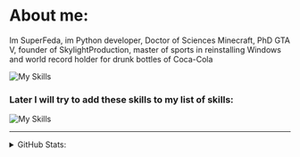 # About me:
Im SuperFeda, im Python developer, Doctor of Sciences Minecraft, PhD GTA V, founder of SkylightProduction, master of sports in reinstalling Windows and world record holder for drunk bottles of Coca-Cola

![My Skills](https://go-skill-icons.vercel.app/api/icons?i=python,html,css,scss,nodejs,js&theme=dark)

### Later I will try to add these skills to my list of skills:

![My Skills](https://go-skill-icons.vercel.app/api/icons?i=java,ts,tauri,react&theme=dark)

---

<details>
<summary>GitHub Stats:</summary>

<p align="center">
  <img src="https://github-readme-stats.vercel.app/api?username=superfeda&show_icons=true&theme=dark&hide=contribs">
  <img src="https://github-readme-stats.vercel.app/api/top-langs/?username=superfeda&theme=dark&layout=compact">
  <!--<img src="https://github-readme-stats.vercel.app/api/top-langs/?username=superfeda&layout=compact&theme=dark"> - Компактная версия для статы ипользования ЯПов -->
</p>

</details>

<!--<link href="https://fonts.googleapis.com/css2?family=Nunito&display=swap" rel="stylesheet">

<p align="center"><span style="color:#fff; font-family: 'Nunito'; font-size: 35px">SuperFeda</span></p>
<span style="color:#fff; font-family: 'Nunito'; font-size: 17px">Im SuperFeda, im the owner of SkylightProduction, Russian genius of print("hello world") and doctor of Minecraft science.</span>


<span style="color:#fff; font-family: 'Nunito'; font-size: 23px">My Skills:</span>

[![my_skills](https://skillicons.dev/icons?i=python,sqlite,discord&theme=dark)](https://skillicons.dev/)

<span style="color:#fff; font-family: 'Nunito'; font-size: 17px">Later I will try to add these skills to my list of skills:</span>

[![my_skills](https://skillicons.dev/icons?i=cpp,java,ts,html,css,blender,unreal,linux&theme=dark)](https://skillicons.dev/)


[![sk_logo](url)-->

